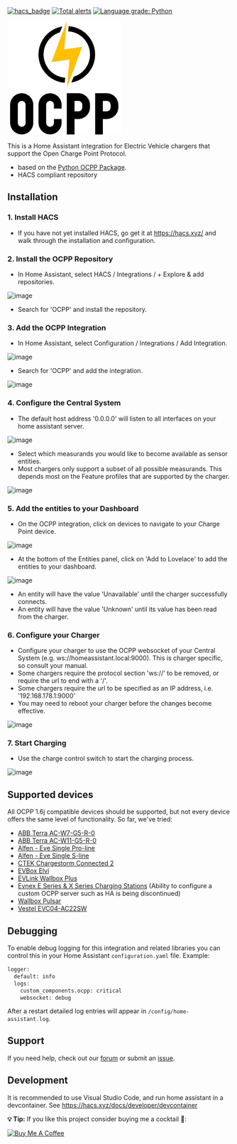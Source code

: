 [![hacs_badge](https://img.shields.io/badge/HACS-Default-orange.svg)](https://github.com/custom-components/hacs)
[![Total alerts](https://img.shields.io/lgtm/alerts/g/lbbrhzn/ocpp.svg?logo=lgtm&logoWidth=18)](https://lgtm.com/projects/g/lbbrhzn/ocpp/alerts/)
[![Language grade: Python](https://img.shields.io/lgtm/grade/python/g/lbbrhzn/ocpp.svg?logo=lgtm&logoWidth=18)](https://lgtm.com/projects/g/lbbrhzn/ocpp/context:python)

![OCPP](https://github.com/home-assistant/brands/raw/master/custom_integrations/ocpp/icon.png)

This is a Home Assistant integration for Electric Vehicle chargers that support the Open Charge Point Protocol.

* based on the [Python OCPP Package](https://github.com/mobilityhouse/ocpp).
* HACS compliant repository 

## Installation


### 1. Install HACS ###
- If you have not yet installed HACS, go get it at https://hacs.xyz/ and walk through the installation and configuration.

### 2. Install the OCPP Repository ###
- In Home Assistant, select HACS / Integrations / + Explore & add repositories.

![image](https://user-images.githubusercontent.com/8673442/129494626-6e7a82b3-659f-4c39-a7be-43f70141cc7b.png)
- Search for 'OCPP' and install the repository.

### 3. Add the OCPP Integration ###
- In Home Assistant, select Configuration / Integrations / Add Integration.

![image](https://user-images.githubusercontent.com/8673442/129494673-4718ba88-7872-435b-a331-66c8c34dddeb.png)
- Search for 'OCPP' and add the integration.

![image](https://user-images.githubusercontent.com/8673442/129494723-80e2e402-7564-4e86-b599-b87f32987ac0.png)

### 4. Configure the Central System ###
- The default host address '0.0.0.0' will listen to all interfaces on your home assistant server.

![image](https://user-images.githubusercontent.com/8673442/129494762-08052152-f057-4563-93b5-5aae810dfbfc.png)
- Select which measurands you would like to become available as sensor entities.  
- Most chargers only support a subset of all possible measurands. This depends most on the Feature profiles that are supported by the charger.

![image](https://user-images.githubusercontent.com/8673442/129494804-cdff0dfb-a421-490c-af1e-e939f01455b4.png)

### 5. Add the entities to your Dashboard ###
- On the OCPP integration, click on devices to navigate to your Charge Point device.

![image](https://user-images.githubusercontent.com/8673442/129495402-526a1863-9e9f-4a83-85de-d8add63a64ba.png)

- At the bottom of the Entities panel, click on 'Add to Lovelace' to add the entities to your dashboard.

![image](https://user-images.githubusercontent.com/8673442/129495159-611f4f86-aa90-4320-a69c-ce0870f6ee8c.png)

- An entity will have the value 'Unavailable' until the charger successfully connects.
- An entity will have the value 'Unknown' until its value has been read from the charger.

### 6. Configure your Charger ###

- Configure your charger to use the OCPP websocket of your Central System (e.g. ws://homeassistant.local:9000). This is charger specific, so consult your manual.
- Some chargers require the protocol section 'ws://' to be removed, or require the url to end with a '/'.
- Some chargers require the url to be specified as an IP address, i.e. '192.168.178.1:9000'
- You may need to reboot your charger before the changes become effective.

![image](https://user-images.githubusercontent.com/8673442/129495720-2ed9f0d6-b736-409a-8e14-fbd447dea078.png)

### 7. Start Charging ###
- Use the charge control switch to start the charging process.

![image](https://user-images.githubusercontent.com/8673442/129495891-91f40bf9-f48e-4ced-b303-bf0fb77898f3.png)

## Supported devices

All OCPP 1.6j compatible devices should be supported, but not every device offers the same level of functionality. So far, we've tried:

- [ABB Terra AC-W7-G5-R-0](https://new.abb.com/products/6AGC082156/tac-w7-g5-r-0)
- [ABB Terra AC-W11-G5-R-0](https://new.abb.com/products/6AGC082156/tac-w11-g5-r-0)
- [Alfen - Eve Single Pro-line](https://alfen.com/en/ev-charge-points/alfen-product-range)
- [Alfen - Eve Single S-line](https://alfen.com/en/ev-charge-points/alfen-product-range)
- [CTEK Chargestorm Connected 2](https://www.ctek.com/uk/ev-charging/chargestorm%C2%AE-connected-2)
- [EVBox Elvi](https://evbox.com/en/products/home-chargers/elvi?language=en)
- [EVLink Wallbox Plus](https://www.se.com/ww/en/product/EVH3S22P0CK/evlink-wallbox-plus---t2-attached-cable---3-phase---32a-22kw/)
- [Evnex E Series & X Series Charging Stations](https://www.evnex.com/) (Ability to configure a custom OCPP server such as HA is being discontinued)
- [Wallbox Pulsar](https://wallbox.com/en_uk/wallbox-pulsar)
- [Vestel EVC04-AC22SW](https://www.vestel-echarger.com/EVC04_HomeSmart22kW.html)

## Debugging

To enable debug logging for this integration and related libraries you
can control this in your Home Assistant `configuration.yaml`
file. Example:

```
logger:
  default: info
  logs:
    custom_components.ocpp: critical
    websocket: debug
```

After a restart detailed log entries will appear in `/config/home-assistant.log`.

## Support

If you need help, check out our [forum](https://github.com/lbbrhzn/ocpp/discussions) or submit an [issue](https://github.com/lbbrhzn/ocpp/issues).

## Development

It is recommended to use Visual Studio Code, and run home assistant in a devcontainer.
See https://hacs.xyz/docs/developer/devcontainer

**💡 Tip:** If you like this project consider buying me a cocktail 🍹:

<a href="https://www.buymeacoffee.com/lbbrhzn" target="_blank">
  <img src="https://cdn.buymeacoffee.com/buttons/default-black.png" alt="Buy Me A Coffee" width="150px">
</a>
